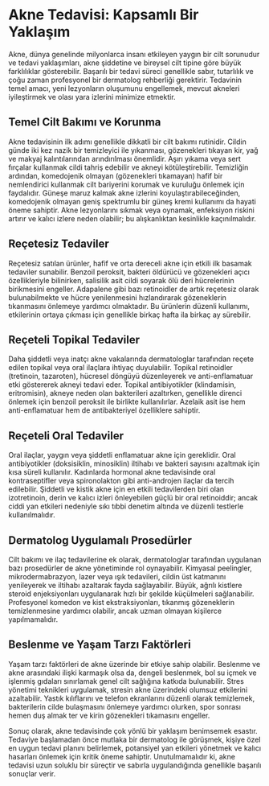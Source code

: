 # Akne Tedavisi: Kapsamlı Bir Yaklaşım

Akne, dünya genelinde milyonlarca insanı etkileyen yaygın bir cilt sorunudur ve tedavi yaklaşımları, akne şiddetine ve bireysel cilt tipine göre büyük farklılıklar gösterebilir. Başarılı bir tedavi süreci genellikle sabır, tutarlılık ve çoğu zaman profesyonel bir dermatolog rehberliği gerektirir. Tedavinin temel amacı, yeni lezyonların oluşumunu engellemek, mevcut akneleri iyileştirmek ve olası yara izlerini minimize etmektir.

## Temel Cilt Bakımı ve Korunma

Akne tedavisinin ilk adımı genellikle dikkatli bir cilt bakımı rutinidir. Cildin günde iki kez nazik bir temizleyici ile yıkanması, gözenekleri tıkayan kir, yağ ve makyaj kalıntılarından arındırılması önemlidir. Aşırı yıkama veya sert fırçalar kullanmak cildi tahriş edebilir ve akneyi kötüleştirebilir. Temizliğin ardından, komedojenik olmayan (gözenekleri tıkamayan) hafif bir nemlendirici kullanmak cilt bariyerini korumak ve kuruluğu önlemek için faydalıdır. Güneşe maruz kalmak akne izlerini koyulaştırabileceğinden, komedojenik olmayan geniş spektrumlu bir güneş kremi kullanımı da hayati öneme sahiptir. Akne lezyonlarını sıkmak veya oynamak, enfeksiyon riskini artırır ve kalıcı izlere neden olabilir; bu alışkanlıktan kesinlikle kaçınılmalıdır.

## Reçetesiz Tedaviler

Reçetesiz satılan ürünler, hafif ve orta dereceli akne için etkili ilk basamak tedaviler sunabilir. Benzoil peroksit, bakteri öldürücü ve gözenekleri açıcı özellikleriyle bilinirken, salisilik asit cildi soyarak ölü deri hücrelerinin birikmesini engeller. Adapalene gibi bazı retinoidler de artık reçetesiz olarak bulunabilmekte ve hücre yenilenmesini hızlandırarak gözeneklerin tıkanmasını önlemeye yardımcı olmaktadır. Bu ürünlerin düzenli kullanımı, etkilerinin ortaya çıkması için genellikle birkaç hafta ila birkaç ay sürebilir.

## Reçeteli Topikal Tedaviler

Daha şiddetli veya inatçı akne vakalarında dermatologlar tarafından reçete edilen topikal veya oral ilaçlara ihtiyaç duyulabilir. Topikal retinoidler (tretinoin, tazaroten), hücresel döngüyü düzenleyerek ve anti-enflamatuar etki göstererek akneyi tedavi eder. Topikal antibiyotikler (klindamisin, eritromisin), akneye neden olan bakterileri azaltırken, genellikle direnci önlemek için benzoil peroksit ile birlikte kullanılırlar. Azelaik asit ise hem anti-enflamatuar hem de antibakteriyel özelliklere sahiptir.

## Reçeteli Oral Tedaviler

Oral ilaçlar, yaygın veya şiddetli enflamatuar akne için gereklidir. Oral antibiyotikler (doksisiklin, minosiklin) iltihabı ve bakteri sayısını azaltmak için kısa süreli kullanılır. Kadınlarda hormonal akne tedavisinde oral kontraseptifler veya spironolakton gibi anti-androjen ilaçlar da tercih edilebilir. Şiddetli ve kistik akne için en etkili tedavilerden biri olan izotretinoin, derin ve kalıcı izleri önleyebilen güçlü bir oral retinoiddir; ancak ciddi yan etkileri nedeniyle sıkı tıbbi denetim altında ve düzenli testlerle kullanılmalıdır.

## Dermatolog Uygulamalı Prosedürler

Cilt bakımı ve ilaç tedavilerine ek olarak, dermatologlar tarafından uygulanan bazı prosedürler de akne yönetiminde rol oynayabilir. Kimyasal peelingler, mikrodermabrazyon, lazer veya ışık tedavileri, cildin üst katmanını yenileyerek ve iltihabı azaltarak fayda sağlayabilir. Büyük, ağrılı kistlere steroid enjeksiyonları uygulanarak hızlı bir şekilde küçülmeleri sağlanabilir. Profesyonel komedon ve kist ekstraksiyonları, tıkanmış gözeneklerin temizlenmesine yardımcı olabilir, ancak uzman olmayan kişilerce yapılmamalıdır.

## Beslenme ve Yaşam Tarzı Faktörleri

Yaşam tarzı faktörleri de akne üzerinde bir etkiye sahip olabilir. Beslenme ve akne arasındaki ilişki karmaşık olsa da, dengeli beslenmek, bol su içmek ve işlenmiş gıdaları sınırlamak genel cilt sağlığına katkıda bulunabilir. Stres yönetimi teknikleri uygulamak, stresin akne üzerindeki olumsuz etkilerini azaltabilir. Yastık kılıflarını ve telefon ekranlarını düzenli olarak temizlemek, bakterilerin cilde bulaşmasını önlemeye yardımcı olurken, spor sonrası hemen duş almak ter ve kirin gözenekleri tıkamasını engeller.

Sonuç olarak, akne tedavisinde çok yönlü bir yaklaşım benimsemek esastır. Tedaviye başlamadan önce mutlaka bir dermatolog ile görüşmek, kişiye özel en uygun tedavi planını belirlemek, potansiyel yan etkileri yönetmek ve kalıcı hasarları önlemek için kritik öneme sahiptir. Unutulmamalıdır ki, akne tedavisi uzun soluklu bir süreçtir ve sabırla uygulandığında genellikle başarılı sonuçlar verir.